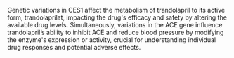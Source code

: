 Genetic variations in CES1 affect the metabolism of trandolapril to its active form, trandolaprilat, impacting the drug's efficacy and safety by altering the available drug levels. Simultaneously, variations in the ACE gene influence trandolapril’s ability to inhibit ACE and reduce blood pressure by modifying the enzyme's expression or activity, crucial for understanding individual drug responses and potential adverse effects.